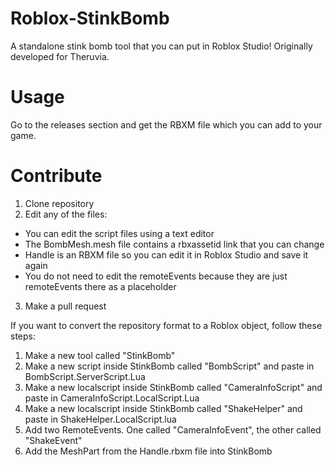 # Roblox-StinkBomb
A standalone stink bomb tool that you can put in Roblox Studio!
Originally developed for Theruvia.

# Usage
Go to the releases section and get the RBXM file which you can add to your game.

# Contribute
1. Clone repository
2. Edit any of the files:
- You can edit the script files using a text editor
- The BombMesh.mesh file contains a rbxassetid link that you can change 
- Handle is an RBXM file so you can edit it in Roblox Studio and save it again
- You do not need to edit the remoteEvents because they are just remoteEvents there as a placeholder

3. Make a pull request

If you want to convert the repository format to a Roblox object, follow these steps:
1. Make a new tool called "StinkBomb"
2. Make a new script inside StinkBomb called "BombScript" and paste in BombScript.ServerScript.Lua
3. Make a new localscript inside StinkBomb called "CameraInfoScript" and paste in CameraInfoScript.LocalScript.Lua
4. Make a new localscript inside StinkBomb called "ShakeHelper" and paste in ShakeHelper.LocalScript.lua
5. Add two RemoteEvents. One called "CameraInfoEvent", the other called "ShakeEvent"
6. Add the MeshPart from the Handle.rbxm file into StinkBomb
